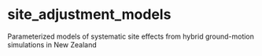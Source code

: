 # site_adjustment_models
Parameterized models of systematic site effects from hybrid ground-motion simulations in New Zealand
